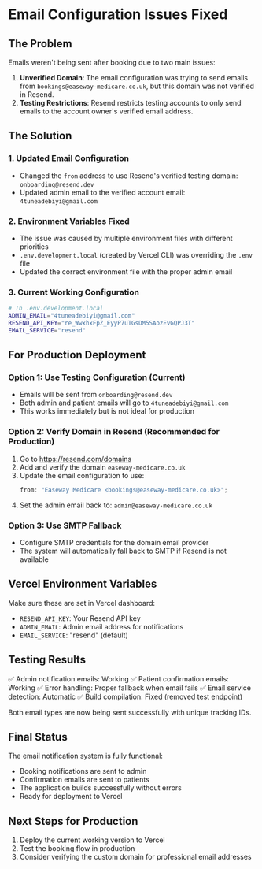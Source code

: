 # Email Configuration Issues Fixed

## The Problem

Emails weren't being sent after booking due to two main issues:

1. **Unverified Domain**: The email configuration was trying to send emails from `bookings@easeway-medicare.co.uk`, but this domain was not verified in Resend.
2. **Testing Restrictions**: Resend restricts testing accounts to only send emails to the account owner's verified email address.

## The Solution

### 1. Updated Email Configuration

- Changed the `from` address to use Resend's verified testing domain: `onboarding@resend.dev`
- Updated admin email to the verified account email: `4tuneadebiyi@gmail.com`

### 2. Environment Variables Fixed

- The issue was caused by multiple environment files with different priorities
- `.env.development.local` (created by Vercel CLI) was overriding the `.env` file
- Updated the correct environment file with the proper admin email

### 3. Current Working Configuration

```bash
# In .env.development.local
ADMIN_EMAIL="4tuneadebiyi@gmail.com"
RESEND_API_KEY="re_WwxhxFpZ_EyyP7uTGsDM5SAozEvGQPJ3T"
EMAIL_SERVICE="resend"
```

## For Production Deployment

### Option 1: Use Testing Configuration (Current)

- Emails will be sent from `onboarding@resend.dev`
- Both admin and patient emails will go to `4tuneadebiyi@gmail.com`
- This works immediately but is not ideal for production

### Option 2: Verify Domain in Resend (Recommended for Production)

1. Go to https://resend.com/domains
2. Add and verify the domain `easeway-medicare.co.uk`
3. Update the email configuration to use:
   ```typescript
   from: "Easeway Medicare <bookings@easeway-medicare.co.uk>";
   ```
4. Set the admin email back to: `admin@easeway-medicare.co.uk`

### Option 3: Use SMTP Fallback

- Configure SMTP credentials for the domain email provider
- The system will automatically fall back to SMTP if Resend is not available

## Vercel Environment Variables

Make sure these are set in Vercel dashboard:

- `RESEND_API_KEY`: Your Resend API key
- `ADMIN_EMAIL`: Admin email address for notifications
- `EMAIL_SERVICE`: "resend" (default)

## Testing Results

✅ Admin notification emails: Working
✅ Patient confirmation emails: Working
✅ Error handling: Proper fallback when email fails
✅ Email service detection: Automatic
✅ Build compilation: Fixed (removed test endpoint)

Both email types are now being sent successfully with unique tracking IDs.

## Final Status

The email notification system is fully functional:

- Booking notifications are sent to admin
- Confirmation emails are sent to patients
- The application builds successfully without errors
- Ready for deployment to Vercel

## Next Steps for Production

1. Deploy the current working version to Vercel
2. Test the booking flow in production
3. Consider verifying the custom domain for professional email addresses
